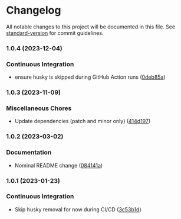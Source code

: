 # Changelog

All notable changes to this project will be documented in this file. See [standard-version](https://github.com/conventional-changelog/standard-version) for commit guidelines.

### 1.0.4 (2023-12-04)


### Continuous Integration

* ensure husky is skipped during GitHub Action runs ([0deb85a](https://github.com/indeedeng/react-singleton-context/commit/0deb85adf19be1d6d60b17ab12de2a2c044986de))

### 1.0.3 (2023-11-09)


### Miscellaneous Chores

* Update dependencies (patch and minor only) ([414d197](https://github.com/indeedeng/react-singleton-context/commit/414d197b199ec7a7e8080bf2753c78f08d523ef8))

### 1.0.2 (2023-03-02)


### Documentation

* Nominal README change ([084141a](https://github.com/indeedeng/react-singleton-context/commit/084141a7711e8ffe2de8e6d39b0dc597d79aa8fa))

### 1.0.1 (2023-01-23)

### Continuous Integration

-   Skip husky removal for now during CI/CD ([3c53b1d](https://github.com/indeedeng/react-singleton-context/commit/3c53b1d6cff2052ca2e1ebfb16564604cea8e898))
